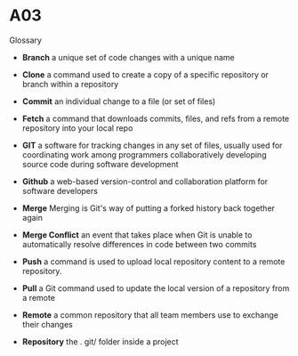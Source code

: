 # A03


Glossary

* **Branch**
a unique set of code changes with a unique name

* **Clone**
a command used to create a copy of a specific repository or branch within a repository

* **Commit**
an individual change to a file (or set of files)

* **Fetch**
a command that downloads commits, files, and refs from a remote repository into your local repo

* **GIT**
a software for tracking changes in any set of files, usually used for coordinating work among programmers collaboratively developing source code during software development

* **Github**
a web-based version-control and collaboration platform for software developers

* **Merge**
Merging is Git's way of putting a forked history back together again

* **Merge Conflict**
an event that takes place when Git is unable to automatically resolve differences in code between two commits

* **Push**
a command is used to upload local repository content to a remote repository.

* **Pull**
a Git command used to update the local version of a repository from a remote

* **Remote**
a common repository that all team members use to exchange their changes

* **Repository**
the . git/ folder inside a project

